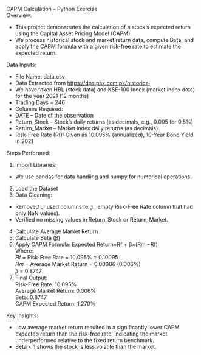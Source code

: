 CAPM Calculation – Python Exercise\
Overview:
- This project demonstrates the calculation of a stock’s expected return using the Capital Asset Pricing Model (CAPM).
- We process historical stock and market return data, compute Beta, and apply the CAPM formula with a given risk-free rate to estimate the expected return.

Data Inputs:
- File Name: data.csv
- Data Extracted from https://dps.psx.com.pk/historical
- We have taken HBL (stock data) and KSE-100 Index (market index data) for the year 2021 (12 months)
- Trading Days = 246
- Columns Required:
- DATE – Date of the observation
- Return_Stock – Stock’s daily returns (as decimals, e.g., 0.005 for 0.5%)
- Return_Market – Market index daily returns (as decimals)
- Risk-Free Rate (Rf): Given as 10.095% (annualized), 10-Year Bond Yield in 2021

Steps Performed:
1. Import Libraries:
- We use pandas for data handling and numpy for numerical operations.
2. Load the Dataset
3. Data Cleaning:
- Removed unused columns (e.g., empty Risk-Free Rate column that had only NaN values).
- Verified no missing values in Return_Stock or Return_Market.
4. Calculate Average Market Return
5. Calculate Beta (β)
6. Apply CAPM Formula: Expected Return=Rf + β×(Rm −Rf)\
  Where:\
  𝑅𝑓  = Risk-Free Rate = 10.095% = 0.10095\
  𝑅𝑚  = Average Market Return = 0.00006 (0.006%)\
  𝛽 = 0.8747
7. Final Output:\
  Risk-Free Rate: 10.095%\
  Average Market Return: 0.006%\
  Beta: 0.8747\
  CAPM Expected Return: 1.270%
  
Key Insights:
- Low average market return resulted in a significantly lower CAPM expected return than the risk-free rate, indicating the market underperformed relative to the fixed return benchmark.
- Beta < 1 shows the stock is less volatile than the market.


